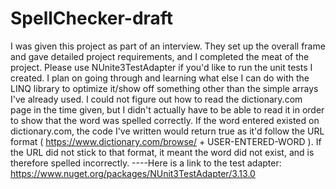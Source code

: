 # SpellChecker-draft
I was given this project as part of an interview. They set up the overall frame and gave detailed project requirements, and I completed the meat of the project. Please use NUnite3TestAdapter if you'd like to run the unit tests I created. I plan on going through and learning what else I can do with the LINQ library to optimize it/show off something other than the simple arrays I've already used. I could not figure out how to read the dictionary.com page in the time given, but I didn't actually have to be able to read it in order to show that the word was spelled correctly. If the word entered existed on dictionary.com, the code I've written would return true as it'd follow the URL format ( https://www.dictionary.com/browse/ + USER-ENTERED-WORD ). If the URL did not stick to that format, it meant the word did not exist, and is therefore spelled incorrectly. ----Here is a link to the test adapter: https://www.nuget.org/packages/NUnit3TestAdapter/3.13.0

